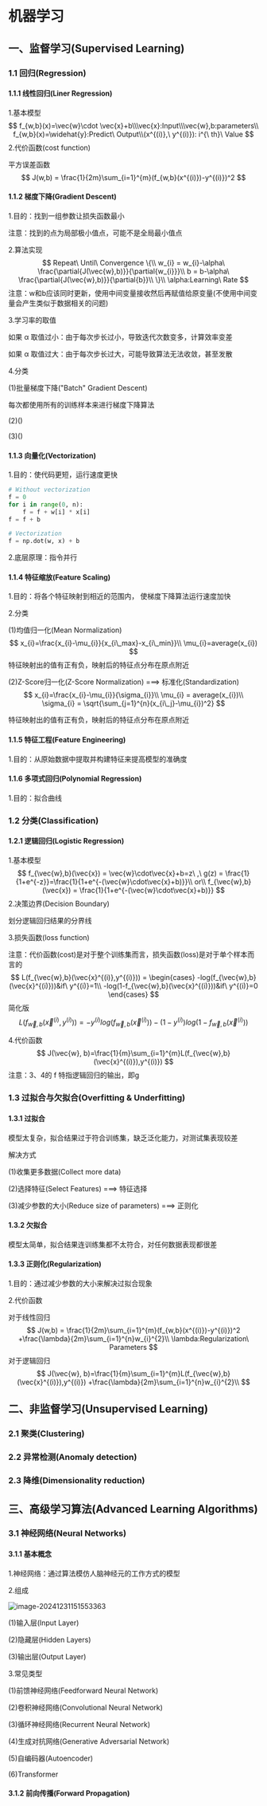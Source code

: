 # 机器学习

## 一、监督学习(Supervised Learning)

### 1.1 回归(Regression)

#### 1.1.1 线性回归(Liner Regression)

1.基本模型
$$
f_{w,b}(x)=\vec{w}\cdot \vec{x}+b\\\vec{x}:Input\\\vec{w},b:parameters\\ f_{w,b}(x)=\widehat{y}:Predict\ Output\\(x^{(i)},\ y^{(i)}): i^{\ th}\ Value
$$
2.代价函数(cost function)

平方误差函数
$$
J(w,b) = \frac{1}{2m}\sum_{i=1}^{m}(f_{w,b}(x^{(i)})-y^{(i)})^2
$$
#### 1.1.2 梯度下降(Gradient Descent) 

1.目的：找到一组参数让损失函数最小

注意：找到的点为局部极小值点，可能不是全局最小值点

2.算法实现
$$
Repeat\ Until\ Convergence
\{\\
w_{i} = w_{i}-\alpha\ \frac{\partial{J(\vec{w},b)}}{\partial{w_{i}}}\\
b = b-\alpha\ \frac{\partial{J(\vec{w},b)}}{\partial{b}}\\
\}\\
\alpha:Learning\ Rate
$$
注意：w和b应该同时更新，使用中间变量接收然后再赋值给原变量(不使用中间变量会产生类似于数据相关的问题)

3.学习率的取值

如果 α 取值过小：由于每次步长过小，导致迭代次数变多，计算效率变差

如果 α 取值过大：由于每次步长过大，可能导致算法无法收敛，甚至发散

4.分类

(1)批量梯度下降("Batch" Gradient Descent)

每次都使用所有的训练样本来进行梯度下降算法

(2)()

(3)()

#### 1.1.3 向量化(Vectorization)

1.目的：使代码更短，运行速度更快

~~~python
# Without vectorization
f = 0
for i in range(0, n):
    f = f + w[i] * x[i]
f = f + b

# Vectorization
f = np.dot(w, x) + b
~~~

2.底层原理：指令并行

#### 1.1.4 特征缩放(Feature Scaling)

1.目的：将各个特征映射到相近的范围内， 使梯度下降算法运行速度加快

2.分类

(1)均值归一化(Mean Normalization)
$$
x_{i}=\frac{x_{i}-\mu_{i}}{x_{i\_max}-x_{i\_min}}\\
\mu_{i}=average(x_{i})
$$
特征映射出的值有正有负，映射后的特征点分布在原点附近

(2)Z-Score归一化(Z-Score Normalization)  ===>  标准化(Standardization)
$$
x_{i}=\frac{x_{i}-\mu_{i}}{\sigma_{i}}\\
\mu_{i} = average(x_{i})\\
\sigma_{i} = \sqrt{\sum_{j=1}^{n}(x_{i\_j}-\mu_{i})^2}
$$


特征映射出的值有正有负，映射后的特征点分布在原点附近

#### 1.1.5 特征工程(Feature Engineering)

1.目的：从原始数据中提取并构建特征来提高模型的准确度

#### 1.1.6  多项式回归(Polynomial Regression)

1.目的：拟合曲线

### 1.2 分类(Classification)

#### 1.2.1 逻辑回归(Logistic Regression)

1.基本模型
$$
f_{\vec{w},b}(\vec{x}) = \vec{w}\cdot\vec{x}+b=z\ ,\ 
g(z) = \frac{1}{1+e^{-z}}=\frac{1}{1+e^{-(\vec{w}\cdot\vec{x}+b)}}\\
or\\
f_{\vec{w},b}(\vec{x}) = \frac{1}{1+e^{-(\vec{w}\cdot\vec{x}+b)}}
$$
2.决策边界(Decision Boundary)

划分逻辑回归结果的分界线

3.损失函数(loss function)

注意：代价函数(cost)是对于整个训练集而言，损失函数(loss)是对于单个样本而言的
$$
L(f_{\vec{w},b}(\vec{x}^{(i)},y^{(i)})) = 
\begin{cases}
-log(f_{\vec{w},b}(\vec{x}^{(i)}))&if\ y^{(i)}=1\\
-log(1-f_{\vec{w},b}(\vec{x}^{(i)}))&if\ y^{(i)}=0
\end{cases}
$$
简化版
$$
L(f_{\vec{w},b}(\vec{x}^{(i)},y^{(i)})) = 
-y^{(i)}log(f_{\vec{w},b}(\vec{x}^{(i)}))
-(1-y^{(i)})log(1-f_{\vec{w},b}(\vec{x}^{(i)}))
$$


4.代价函数
$$
J(\vec{w}, b)=\frac{1}{m}\sum_{i=1}^{m}L(f_{\vec{w},b}(\vec{x}^{(i)}),y^{(i)})
$$
 注意：3、4的 f 特指逻辑回归的输出，即g

### 1.3 过拟合与欠拟合(Overfitting & Underfitting)

#### 1.3.1 过拟合

模型太复杂，拟合结果过于符合训练集，缺乏泛化能力，对测试集表现较差

解决方式

(1)收集更多数据(Collect more data)

(2)选择特征(Select Features)  ===>  特征选择

(3)减少参数的大小(Reduce size of parameters)  ===>  正则化

#### 1.3.2 欠拟合

模型太简单，拟合结果连训练集都不太符合，对任何数据表现都很差

#### 1.3.3 正则化(Regularization)

1.目的：通过减少参数的大小来解决过拟合现象

2.代价函数

对于线性回归
$$
J(w,b) = \frac{1}{2m}\sum_{i=1}^{m}(f_{w,b}(x^{(i)})-y^{(i)})^2
+\frac{\lambda}{2m}\sum_{i=1}^{n}w_{i}^{2}\\
\lambda:Regularization\ Parameters
$$
 对于逻辑回归
$$
J(\vec{w}, b)=\frac{1}{m}\sum_{i=1}^{m}L(f_{\vec{w},b}(\vec{x}^{(i)}),y^{(i)})
+\frac{\lambda}{2m}\sum_{i=1}^{n}w_{i}^{2}\\
$$


## 二、非监督学习(Unsupervised Learning)

### 2.1 聚类(Clustering)

 

### 2.2 异常检测(Anomaly detection)



### 2.3 降维(Dimensionality reduction)



## 三、高级学习算法(Advanced Learning Algorithms)

### 3.1 神经网络(Neural Networks)

#### 3.1.1 基本概念

1.神经网络：通过算法模仿人脑神经元的工作方式的模型

2.组成

![image-20241231151553363](C:\Users\machenike\AppData\Roaming\Typora\typora-user-images\image-20241231151553363.png)

(1)输入层(Input Layer)

(2)隐藏层(Hidden Layers)

(3)输出层(Output Layer)

3.常见类型

(1)前馈神经网络(Feedforward Neural Network)

(2)卷积神经网络(Convolutional Neural Network)

(3)循环神经网络(Recurrent Neural Network)

(4)生成对抗网络(Generative Adversarial Network)

(5)自编码器(Autoencoder)

(6)Transformer

#### 3.1.2 前向传播(Forward Propagation)